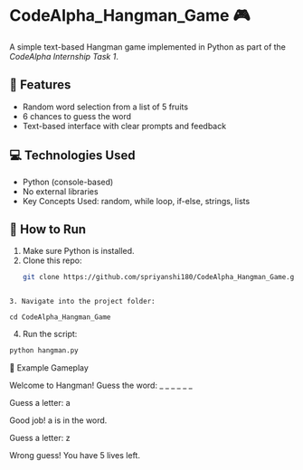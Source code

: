 # CodeAlpha_Hangman_Game 🎮

A simple text-based Hangman game implemented in Python as part of the *CodeAlpha Internship Task 1*.

## 📌 Features
- Random word selection from a list of 5 fruits
- 6 chances to guess the word
- Text-based interface with clear prompts and feedback

## 💻 Technologies Used
- Python (console-based)
- No external libraries
- Key Concepts Used: random, while loop, if-else, strings, lists
  
## 🚀 How to Run

1. Make sure Python is installed.
2. Clone this repo:
   ```bash
   git clone https://github.com/spriyanshi180/CodeAlpha_Hangman_Game.git
```

3. Navigate into the project folder:

cd CodeAlpha_Hangman_Game
```

4. Run the script:
```bash
python hangman.py
```
📌 Example Gameplay

Welcome to Hangman!
Guess the word: _ _ _ _ _ _

Guess a letter: a

Good job! a is in the word.

Guess a letter: z

Wrong guess! You have 5 lives left.
